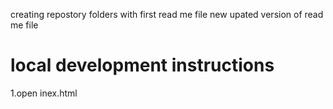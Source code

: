 creating repostory folders with first read me file
new upated version of read me file

# local development instructions  
1.open inex.html 